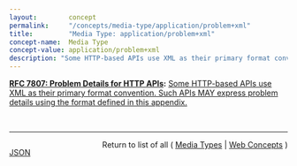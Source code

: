 ```yaml
---
layout:        concept
permalink:     "/concepts/media-type/application/problem+xml"
title:         "Media Type: application/problem+xml"
concept-name:  Media Type
concept-value: application/problem+xml
description: "Some HTTP-based APIs use XML as their primary format convention. Such APIs MAY express problem details using the format defined in this appendix."
---
```


**[RFC 7807: Problem Details for HTTP APIs](/specs/IETF/RFC/7807 "This document defines a &#34;problem detail&#34; as a way to carry machine-readable details of errors in a HTTP response, to avoid the need to invent new error response formats for HTTP APIs."):** [Some HTTP-based APIs use XML as their primary format convention. Such APIs MAY express problem details using the format defined in this appendix.](http://tools.ietf.org/html/rfc7807#appendix-A "Read documentation for Media Type &#34;application/problem+xml&#34;")

<br/>
<hr/>

<p style="float : left"><a href="./application/problem+xml.json" title="JSON representing this particular Web Concept value">JSON</a></p>
<p style="text-align: right">Return to list of all ( <a href="../media-types">Media Types</a> | <a href="../">Web Concepts</a> )</p>
